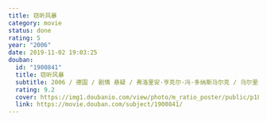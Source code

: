 ```yaml
---
title: 窃听风暴
category: movie
status: done
rating: 5
year: "2006"
date: 2019-11-02 19:03:25
douban:
  id: "1900841"
  title: 窃听风暴
  subtitle: 2006 / 德国 / 剧情 悬疑 / 弗洛里安·亨克尔·冯·多纳斯马尔克 / 乌尔里希·穆埃 马蒂娜·格德克
  rating: 9.2
  cover: https://img1.doubanio.com/view/photo/m_ratio_poster/public/p1808872109.jpg
  link: https://movie.douban.com/subject/1900841/
---
```



